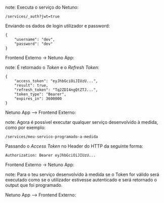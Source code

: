 note: 
Executa o serviço do Netuno:

`/services/_auth?jwt=true`

Enviando os dados de login utilizador e password:
```
{
    "username": "dev",
    "password": "dev"
}
```
Frontend Externo -> Netuno App: 

note: É retornado o _Token_ e o _Refresh Token_:
```
{
    "access_token": "eyJhbGciOiJIUzU...",
    "result": true,
    "refresh_token": "Tq2ZDI4ngQtZTJ...",
    "token_type": "Bearer",
    "expires_in": 3600000
}
```

Netuno App --> Frontend Externo: 

note:
Agora é possível executar qualquer serviço desenvolvido à medida, como por exemplo:

`/services/meu-servico-programado-a-medida`

Passando o _Access Token_ no Header do HTTP da seguinte forma:

```
Authorization: Bearer eyJhbGciOiJIUzU...
```
Frontend Externo -> Netuno App: 

note: Para o teu serviço desenvolvido à medida se o Token for válido será executado como se o utilizador estivesse autenticado e será retornado o output que foi programado.

Netuno App --> Frontend Externo:
